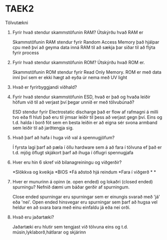 # TAEK2
Tölvutækni

1. Fyrir hvað stendur skammstöfunin RAM? Útskýrðu hvað RAM er

	Skammstöfunin RAM stendur fyrir Random Access Memory það hjálpar cpu með því að geyma data inná RAM til að sækja þar síðar til að flýta fyrir process

2. Fyrir hvað stendur skammstöfunin ROM? Útskýrðu hvað ROM er.

	Skammstöfunin ROM stendur fyrir Read Only Memory. ROM er með data inní því sem er ekki hægt að eyða úr nema með UV light

3. Hvað er fyrirbyggjandi viðhald?

	
4. Fyrir hvað stendur skammstöfunin ESD, hvað er það og hvaða leiðir höfum við til að
verjast því þegar unnið er með tölvubúnað?
	
	ESD stendur fyrir Electrostatic discharge það er flow af rafmagni á milli tvo eða fl hluti það eru til ýmsar leiðir til þess að verjast gegn því. Eins og t.d. halda í borð fót sem en besta leiðin er að eigna sér svona armband sem leiðir til að jarðtengja sig.

5. Hvað þarf að hafa í huga við val á spennugjöfum?

	Í fyrsta lagi þarf að pæla í öllu hardware sem á að fara í tölvuna ef það er t.d. mjög öflugt skjákort þarf að íhuga í öflugri spennugjafa

6. Hver eru hin 6 skref við bilanagreiningu og viðgerðir?

	*Slökkva og kveikja
	*BIOS
	*Fá aðstoð hjá reindum
	*Fara í viðgerð
	*
	*

7. Hver er munurinn á opinn (e. open ended) og lokaðri (closed ended) spurningu?
Nefnið dæmi um báðar gerðir af spurningum.

	Close ended spurningar eru spurningar sem er einungis svarað með 'já' eða 'nei'. Open ended hinsvegar eru spurningar sem þarf að hugsa vel heldur en að svara bara með einu einfaldu já eða nei orði.

8. Hvað eru jaðartæki?

	Jaðartæki eru hlutir sem tengjast við tölvuna eins og t.d. músin,lyklaborð,hátlarar og skjárinn